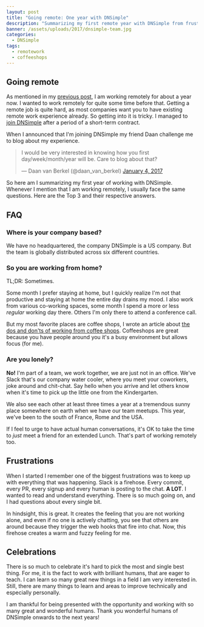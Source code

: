 ```yaml
---
layout: post
title: "Going remote: One year with DNSimple"
description: "Summarizing my first remote year with DNSimple from frustrations to celebrations."
banner: /assets/uploads/2017/dnsimple-team.jpg
categories:
  - DNSimple
tags:
  - remotework
  - coffeeshops
---
```


## Going remote
As mentioned in my [previous post](/2017/jimdoquit-one-year-later), I am working remotely for about a year now. I wanted to work remotely for quite some time before that. Getting a remote job is quite hard, as most companies want you to have existing remote work experience already. So getting into it is tricky. I managed to [join DNSimple](https://blog.dnsimple.com/2017/02/welcome-ole/) after a period of a short-term contract.

When I announced that I'm joining DNSimple my friend Daan challenge me to blog about my experience.

<blockquote class="twitter-tweet" data-conversation="none" data-lang="en"><p lang="en" dir="ltr">I would be very interested in knowing how you first day/week/month/year will be. Care to blog about that?</p>&mdash; Daan van Berkel (@daan_van_berkel) <a href="https://twitter.com/daan_van_berkel/status/816652787555729408?ref_src=twsrc%5Etfw">January 4, 2017</a></blockquote> <script async src="https://platform.twitter.com/widgets.js" charset="utf-8"></script>

So here am I summarizing my first year of working with DNSimple. Whenever I mention that I am working remotely, I usually face the same questions. Here are the Top 3 and their respective answers.

## FAQ

### Where is your company based?
We have no headquartered, the company DNSimple is a US company. But the team is globally distributed across six different countries.

### So you are working from home?
TL;DR: Sometimes.

Some month I prefer staying at home, but I quickly realize I'm not that productive and staying at home the entire day drains my mood. I also work from various co-working spaces, some month I spend a more or less _regular_ working day there. Others I'm only there to attend a conference call.

But my most favorite places are coffee shops, I wrote an article about [the dos and don'ts of working from coffee shops](https://blog.dnsimple.com/2017/03/working-in-coffeeshops/). Coffeeshops are great because you have people around you it's a busy environment but allows focus (for me).

### Are you lonely?
**No!** I'm part of a team, we work together, we are just not in an office. We've Slack that's our company water cooler, where you meet your coworkers, joke around and chit-chat. Say hello when you arrive and let others know when it's time to pick up the little one from the Kindergarten.

We also see each other at least three times a year at a tremendous sunny place somewhere on earth when we have our team meetups. This year, we've been to the south of France, Rome and the USA.

If I feel to urge to have actual human conversations, it's OK to take the time to _just_ meet a friend for an extended Lunch. That's part of working remotely too.

## Frustrations

When I started I remember one of the biggest frustrations was to keep up with everything that was happening. Slack is a firehose. Every commit, every PR, every signup and every human is posting to the chat. **A LOT**. I wanted to read and understand everything. There is so much going on, and I had questions about every single bit.

In hindsight, this is great. It creates the feeling that you are not working alone, and even if no one is actively chatting, you see that others are around because they trigger the web hooks that fire into chat. Now, this firehose creates a warm and fuzzy feeling for me.

## Celebrations

There is so much to celebrate it's hard to pick the most and single best thing. For me, it is the fact to work with brilliant humans, that are eager to teach. I can learn so many great new things in a field I am very interested in. Still, there are many things to learn and areas to improve technically and especially personally.

I am thankful for being presented with the opportunity and working with so many great and wonderful humans. Thank you wonderful humans of DNSimple onwards to the next years!
